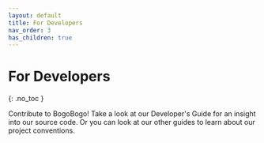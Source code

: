 ```yaml
---
layout: default
title: For Developers
nav_order: 3
has_children: true
---
```


# For Developers
{: .no_toc }

Contribute to BogoBogo! 
Take a look at our Developer's Guide for an insight into our source code. Or you can look at our other guides to learn about our project conventions. 